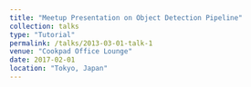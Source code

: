 ```yaml
---
title: "Meetup Presentation on Object Detection Pipeline"
collection: talks
type: "Tutorial"
permalink: /talks/2013-03-01-talk-1
venue: "Cookpad Office Lounge"
date: 2017-02-01
location: "Tokyo, Japan"
---
```


